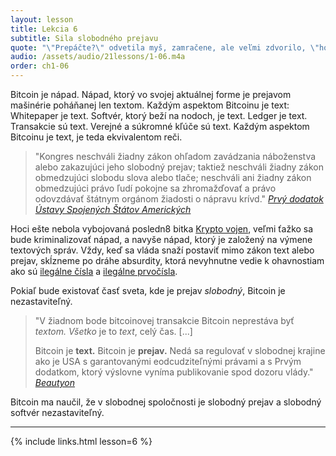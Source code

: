 ```yaml
---
layout: lesson
title: Lekcia 6
subtitle: Sila slobodného prejavu
quote: "\"Prepáčte?\" odvetila myš, zamračene, ale veľmi zdvorilo, \"hovorili ste niečo?\""
audio: /assets/audio/21lessons/1-06.m4a
order: ch1-06
---
```


Bitcoin je nápad. Nápad, ktorý vo svojej aktuálnej forme je 
prejavom mašinérie poháňanej len textom. Každým aspektom Bitcoinu 
je text: Whitepaper je text. Softvér, ktorý beží na nodoch, je text. 
Ledger je text. Transakcie sú text. Verejné a súkromné kľúče sú text. 
Každým aspektom Bitcoinu je text, je teda ekvivalentom reči.

> "Kongres neschváli žiadny zákon ohľadom zavádzania náboženstva
> alebo zakazujúci jeho slobodný prejav; taktiež neschváli žiadny 
> zákon obmedzujúci slobodu slova alebo tlače; neschváli ani žiadny 
> zákon obmedzujúci právo ľudí pokojne sa zhromažďovať a právo 
> odovzdávať štátnym orgánom žiadosti o nápravu krívd."
> <cite>[Prvý dodatok Ústavy Spojených Štátov Amerických][1st Amendment]</cite>

Hoci ešte nebola vybojovaná posledn8 bitka [Krypto vojen], veľmi ťažko 
sa bude kriminalizovať nápad, a navyše nápad, ktorý je založený 
na výmene textových správ. Vždy, keď sa vláda snaží postaviť mimo zákon 
text alebo prejav, skĺzneme po dráhe absurdity, ktorá nevyhnutne 
vedie k ohavnostiam ako sú [ilegálne čísla] a [ilegálne prvočísla].

Pokiaľ bude existovať časť sveta, kde je prejav *slobodný*, Bitcoin je nezastaviteľný.

> "V žiadnom bode bitcoinovej transakcie Bitcoin neprestáva byť *textom.*
>  *Všetko* je to *text*, celý čas. [...]
>
> Bitcoin je **text.** Bitcoin je **prejav.** Nedá sa regulovať v 
> slobodnej krajine ako je USA s garantovanými eodcudziteľnými právami 
> a s Prvým dodatkom, ktorý výslovne vyníma publikovanie spod dozoru vlády."
> <cite>[Beautyon]</cite>

Bitcoin ma naučil, že v slobodnej spoločnosti je slobodný prejav a slobodný softvér nezastaviteľný.

---

{% include links.html lesson=6 %}

<!-- Through the Looking-Glass -->
[a magic spell]: https://dergigi.com/2018/08/17/the-magic-dust-of-cryptography/
[rise-sov]: https://medium.com/bull-bitcoin/the-rise-of-the-sovereign-individual-2201eee82f00

<!-- Down the Rabbit Hole -->
[1st Amendment]: https://en.wikipedia.org/wiki/First_Amendment_to_the_United_States_Constitution
[Krypto vojen]: https://en.wikipedia.org/wiki/Crypto_Wars
[ilegálne čísla]: https://en.wikipedia.org/wiki/Illegal_number
[ilegálne prvočísla]: https://en.wikipedia.org/wiki/Illegal_prime
[Beautyon]: https://archive.is/yAOwZ

<!-- Wikipedia -->
[alice]: https://en.wikipedia.org/wiki/Alice%27s_Adventures_in_Wonderland
[carroll]: https://en.wikipedia.org/wiki/Lewis_Carroll
